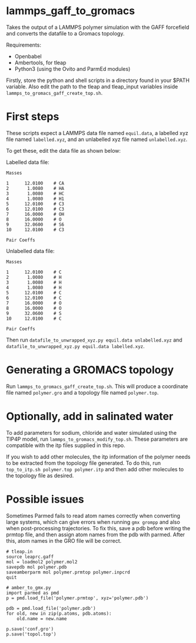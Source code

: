 # lammps_gaff_to_gromacs

Takes the output of a LAMMPS polymer simulation with the GAFF forcefield and converts the datafile to a Gromacs topology.

Requirements:
- Openbabel
- Ambertools, for tleap
- Python3 (using the Ovito and ParmEd modules)
 
Firstly, store the python and shell scripts in a directory found in your $PATH variable. Also edit the path to the tleap and tleap_input variables inside `lammps_to_gromacs_gaff_create_top.sh`.

# First steps

These scripts expect a LAMMPS data file named `equil.data`, a labelled xyz file named `labelled.xyz`, and an unlabelled xyz file named `unlabelled.xyz`.

To get these, edit the data file as shown below:

Labelled data file:

```
Masses                 
                       
1      12.0100    # CA 
2       1.0080    # HA 
3       1.0080    # HC 
4       1.0080    # H1 
5      12.0100    # C3
6      12.0100    # C3
7      16.0000    # OH 
8      16.0000    # O  
9      32.0600    # S6 
10     12.0100    # C3 
                       
Pair Coeffs            
```

Unlabelled data file:

```
Masses                 
                       
1      12.0100    # C 
2       1.0080    # H 
3       1.0080    # H 
4       1.0080    # H 
5      12.0100    # C
6      12.0100    # C
7      16.0000    # O 
8      16.0000    # O  
9      32.0600    # S 
10     12.0100    # C 
                       
Pair Coeffs            
```

Then run `datafile_to_unwrapped_xyz.py equil.data unlabelled.xyz` and `datafile_to_unwrapped_xyz.py equil.data labelled.xyz`.

# Generating a GROMACS topology

Run `lammps_to_gromacs_gaff_create_top.sh`. This will produce a coordinate file named `polymer.gro` and a topology file named `polymer.top`.

# Optionally, add in salinated water

To add parameters for sodium, chloride and water simulated using the TIP4P model, run `lammps_to_gromacs_modify_top.sh`. These parameters are compatible with the itp files supplied in this repo.

If you wish to add other molecules, the itp information of the polymer needs to be extracted from the topology file generated.
To do this, run `top_to_itp.sh polymer.top polymer.itp` and then add other molecules to the topology file as desired.

# Possible issues

Sometimes Parmed fails to read atom names correctly when converting large systems, which can give errors when running `gmx grompp` and also when post-processing trajectories. To fix this, save a pdb before writing the prmtop file, and then assign atom names from the pdb with parmed. After this, atom names in the GRO file will be correct.

```
# tleap.in
source leaprc.gaff
mol = loadmol2 polymer.mol2
savepdb mol polymer.pdb
saveamberparm mol polymer.prmtop polymer.inpcrd
quit
```

```
# amber_to_gmx.py
import parmed as pmd
p = pmd.load_file('polymer.prmtop', xyz='polymer.pdb')

pdb = pmd.load_file('polymer.pdb')
for old, new in zip(p.atoms, pdb.atoms):
    old.name = new.name

p.save('conf.gro')
p.save('topol.top')
```
